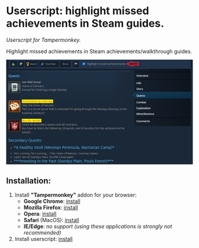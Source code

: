 # Userscript: highlight missed achievements in Steam guides.
*Userscript for Tampermonkey.*

Highlight missed achievements in Steam achievements/walkthrough guides.

![Preview](https://github.com/Xeloses/steam-highlight-missed-achievements/blob/master/preview/preview.jpg)

## Installation:
1. Install **"Tampermonkey"** addon for your browser:
    * **Google Chrome**: [install](https://chrome.google.com/webstore/detail/tampermonkey/dhdgffkkebhmkfjojejmpbldmpobfkfo)
    * **Mozilla Firefox**: [install](https://addons.mozilla.org/ru/firefox/addon/tampermonkey/)
    * **Opera**: [install](https://addons.opera.com/en/extensions/details/tampermonkey-beta/)
    * **Safari** (MacOS): [install](https://apps.apple.com/us/app/tampermonkey/id1482490089)
    * **IE/Edge**: *no support (using these applications is strongly not recommended)*
2. Install userscript: [install](https://raw.githubusercontent.com/Xeloses/steam-highlight-missed-achievements/master/steam-highlight-missed-achievements.user.js)
